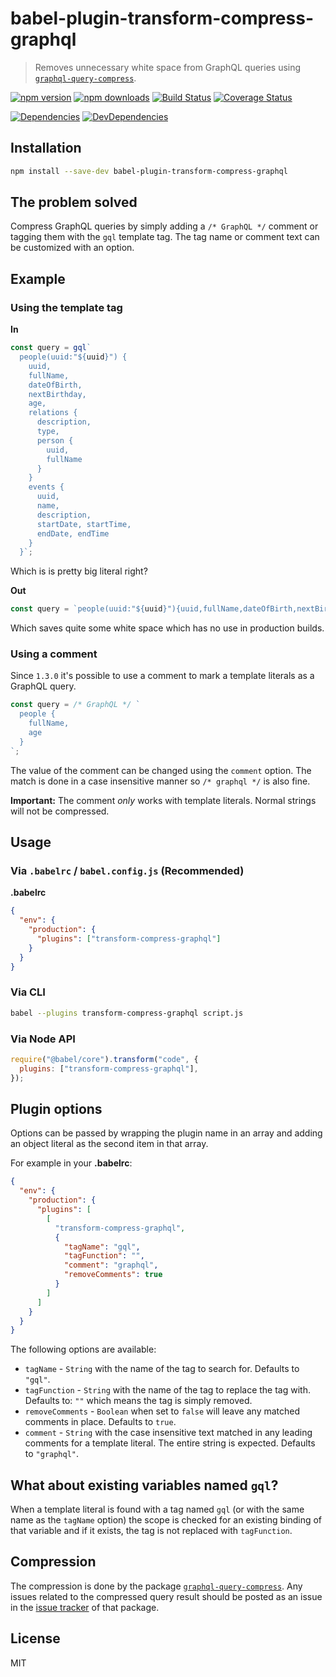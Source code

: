 # babel-plugin-transform-compress-graphql

> Removes unnecessary white space from GraphQL queries using
> [`graphql-query-compress`](https://www.npmjs.com/package/graphql-query-compress).

[![npm version](https://img.shields.io/npm/v/babel-plugin-transform-compress-graphql.svg)](https://www.npmjs.com/package/babel-plugin-transform-compress-graphql)
[![npm downloads](https://img.shields.io/npm/dm/babel-plugin-transform-compress-graphql.svg)](https://www.npmjs.com/package/babel-plugin-transform-compress-graphql)
[![Build Status](https://travis-ci.org/frontendr/babel-plugin-transform-compress-graphql.svg?branch=master)](https://travis-ci.org/frontendr/babel-plugin-transform-compress-graphql)
[![Coverage Status](https://coveralls.io/repos/github/frontendr/babel-plugin-transform-compress-graphql/badge.svg?branch=develop)](https://coveralls.io/github/frontendr/babel-plugin-transform-compress-graphql?branch=develop)

[![Dependencies](https://img.shields.io/david/frontendr/babel-plugin-transform-compress-graphql.svg)](https://david-dm.org/frontendr/babel-plugin-transform-compress-graphql)
[![DevDependencies](https://img.shields.io/david/dev/frontendr/babel-plugin-transform-compress-graphql.svg)](https://david-dm.org/frontendr/babel-plugin-transform-compress-graphql?type=dev)

## Installation

```sh
npm install --save-dev babel-plugin-transform-compress-graphql
```

## The problem solved

Compress GraphQL queries by simply adding a `/* GraphQL */` comment or tagging them with
the `gql` template tag. The tag name or comment text can be customized with an option.

## Example

### Using the template tag

**In**

```js
const query = gql`
  people(uuid:"${uuid}") {
    uuid,
    fullName,
    dateOfBirth,
    nextBirthday,
    age,
    relations {
      description,
      type,
      person {
        uuid,
        fullName
      }
    }
    events {
      uuid,
      name,
      description,
      startDate, startTime,
      endDate, endTime
    }
  }`;
```

Which is is pretty big literal right?

**Out**

```js
const query = `people(uuid:"${uuid}"){uuid,fullName,dateOfBirth,nextBirthday,age,relations{description,type,person{uuid,fullName}}events{uuid,name,description,startDate,startTime,endDate,endTime}}`;
```

Which saves quite some white space which has no use in production builds.

### Using a comment

Since `1.3.0` it's possible to use a comment to mark a template literals as a GraphQL query.

```js
const query = /* GraphQL */ `
  people {
    fullName,
    age
  }
`;
```

The value of the comment can be changed using the `comment` option. The match is done
in a case insensitive manner so `/* graphql */` is also fine.

**Important:** The comment _only_ works with template literals. Normal strings will not
be compressed.

## Usage

### Via `.babelrc` / `babel.config.js` (Recommended)

**.babelrc**

```json
{
  "env": {
    "production": {
      "plugins": ["transform-compress-graphql"]
    }
  }
}
```

### Via CLI

```sh
babel --plugins transform-compress-graphql script.js
```

### Via Node API

```js
require("@babel/core").transform("code", {
  plugins: ["transform-compress-graphql"],
});
```

## Plugin options

Options can be passed by wrapping the plugin name in an array and adding an
object literal as the second item in that array.

For example in your **.babelrc**:

```json
{
  "env": {
    "production": {
      "plugins": [
        [
          "transform-compress-graphql",
          {
            "tagName": "gql",
            "tagFunction": "",
            "comment": "graphql",
            "removeComments": true
          }
        ]
      ]
    }
  }
}
```

The following options are available:

- `tagName` - `String` with the name of the tag to search for. Defaults
  to `"gql"`.
- `tagFunction` - `String` with the name of the tag to replace the tag with.
  Defaults to: `""` which means the tag is simply removed.
- `removeComments` - `Boolean` when set to `false` will leave any matched comments in
  place. Defaults to `true`.
- `comment` - `String` with the case insensitive text matched in any leading comments
  for a template literal. The entire string is expected. Defaults to `"graphql"`.

## What about existing variables named `gql`?

When a template literal is found with a tag named `gql` (or with the same name
as the `tagName` option) the scope is checked for an existing binding of that
variable and if it exists, the tag is not replaced with `tagFunction`.

## Compression

The compression is done by the package [`graphql-query-compress`](https://www.npmjs.com/package/graphql-query-compress).
Any issues related to the compressed query result should be posted as an issue
in the [issue tracker](https://github.com/rse/graphql-query-compress/issues) of
that package.

## License

MIT

